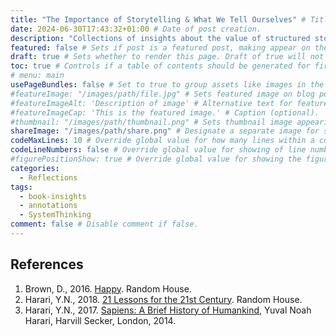 ```yaml
---
title: "The Importance of Storytelling & What We Tell Ourselves" # Title of the blog post.
date: 2024-06-30T17:43:32+01:00 # Date of post creation.
description: "Collections of insights about the value of structured storytelling" # Description used for search engine.
featured: false # Sets if post is a featured post, making appear on the home page side bar.
draft: true # Sets whether to render this page. Draft of true will not be rendered.
toc: true # Controls if a table of contents should be generated for first-level links automatically.
# menu: main
usePageBundles: false # Set to true to group assets like images in the same folder as this post.
#featureImage: "/images/path/file.jpg" # Sets featured image on blog post.
#featureImageAlt: 'Description of image' # Alternative text for featured image.
#featureImageCap: 'This is the featured image.' # Caption (optional).
#thumbnail: "/images/path/thumbnail.png" # Sets thumbnail image appearing inside card on homepage.
shareImage: "/images/path/share.png" # Designate a separate image for social media sharing.
codeMaxLines: 10 # Override global value for how many lines within a code block before auto-collapsing.
codeLineNumbers: false # Override global value for showing of line numbers within code block.
#figurePositionShow: true # Override global value for showing the figure label.
categories:
  - Reflections
tags:
  - book-insights
  - annotations
  - SystemThinking
comment: false # Disable comment if false.
---
```


## References

1. Brown, D.,
   2016. [Happy](https://www.goodreads.com/book/show/58526027-happy-why-more-or-less-everything-is-absolutely-fine).
   Random House.
2. Harari, Y.N.,
   2018. [21 Lessons for the 21st Century](https://www.goodreads.com/book/show/38820046-21-lessons-for-the-21st-century?ref=nav_sb_ss_3_13).
   Random House.
3. Harari, Y.N.,
   2017. [Sapiens: A Brief History of Humankind](https://www.goodreads.com/book/show/23692271-sapiens?ref=nav_sb_ss_1_13),
   Yuval Noah Harari, Harvill Secker, London, 2014.


